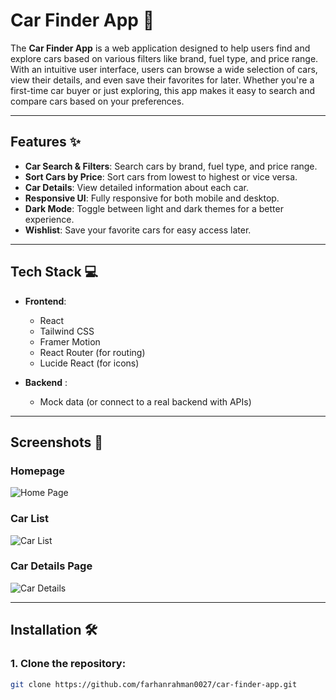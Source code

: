 # Car Finder App 🚗

The **Car Finder App** is a web application designed to help users find and explore cars based on various filters like brand, fuel type, and price range. With an intuitive user interface, users can browse a wide selection of cars, view their details, and even save their favorites for later. Whether you're a first-time car buyer or just exploring, this app makes it easy to search and compare cars based on your preferences.

---

## Features ✨
- **Car Search & Filters**: Search cars by brand, fuel type, and price range.
- **Sort Cars by Price**: Sort cars from lowest to highest or vice versa.
- **Car Details**: View detailed information about each car.
- **Responsive UI**: Fully responsive for both mobile and desktop.
- **Dark Mode**: Toggle between light and dark themes for a better experience.
- **Wishlist**: Save your favorite cars for easy access later.

---

## Tech Stack 💻

- **Frontend**:
  - React
  - Tailwind CSS
  - Framer Motion
  - React Router (for routing)
  - Lucide React (for icons)

- **Backend** :
  - Mock data (or connect to a real backend with APIs)

---

## Screenshots 📸

### Homepage

![Home Page](assets/screenshots/homepage.png)

### Car List

![Car List](assets/screenshots/car-list.png)

### Car Details Page

![Car Details](assets/screenshots/car-detail.png)

---

## Installation 🛠️

### 1. Clone the repository:
```bash
git clone https://github.com/farhanrahman0027/car-finder-app.git
